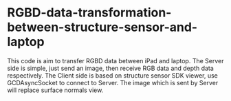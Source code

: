# RGBD-data-transformation-between-structure-sensor-and-laptop
This code is aim to transfer RGBD data between iPad and laptop.
The Server side is simple, just send an image, then receive RGB data and depth data respectively.
The Client side is based on structure sensor SDK viewer, use GCDAsyncSocket to connect to Server. The image which is sent by Server will replace surface normals view.